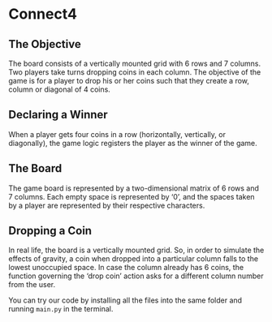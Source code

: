 # Connect4

## The Objective

The board consists of a vertically mounted grid with 6 rows and 7 columns. 
Two players take turns dropping coins in each column. 
The objective of the game is for a player to drop his or her coins such that they create a row, column or diagonal of 4 coins. 

## Declaring a Winner

When a player gets four coins in a row (horizontally, vertically, or diagonally), the game logic registers the player as the winner of the game.

## The Board

The game board is represented by a two-dimensional matrix of 6 rows and 7 columns. Each empty space is represented by ‘0’, and the spaces taken by a player are represented by their respective characters.

## Dropping a Coin

In real life, the board is a vertically mounted grid. So, in order to simulate the effects of gravity, a coin when dropped into a particular column falls to the lowest unoccupied space. 
In case the column already has 6 coins, the function governing the ‘drop coin’ action asks for a different column number from the user. 


You can try our code by installing all the files into the same folder and running ```main.py``` in the terminal.
